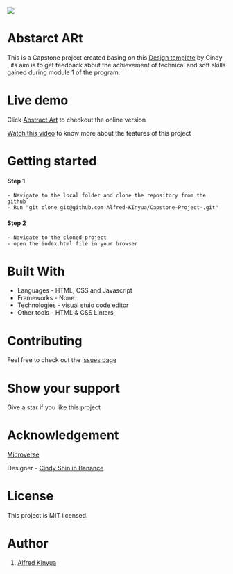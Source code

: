 ![](https://img.shields.io/badge/Microverse-blueviolet)
# Abstarct ARt 
This is a Capstone project created basing on this [Design template](https://www.behance.net/gallery/29845175/CC-Global-Summit-2015) by Cindy , its aim is to get feedback about the achievement of technical and soft skills gained during module 1 of the program.

# Live demo
Click [Abstract Art](https://alfred-kinyua.github.io/Capstone-Project-/) to checkout the online version

[Watch this video](https://www.loom.com/share/e328da75d9d34243b5be9714553eb407) to know more about the features of this project

# Getting started
#### Step 1
    - Navigate to the local folder and clone the repository from the github 
    - Run "git clone git@github.com:Alfred-KInyua/Capstone-Project-.git"
#### Step 2
    - Navigate to the cloned project
    - open the index.html file in your browser

# Built With
- Languages - HTML, CSS and Javascript
- Frameworks - None
- Technologies - visual stuio code editor 
- Other tools - HTML & CSS Linters

# Contributing
Feel free to check out the [issues page](https://github.com/Alfred-KInyua/Capstone-Project-/issues)

# Show your support
Give a star if you like this project

# Acknowledgement
 [Microverse](https://www.microverse.org/?grsf=i6yi2m)
 
 Designer - [Cindy Shin in Banance](https://www.behance.net/adagio07)
 
# License
This project is MIT licensed.

# Author
1. [Alfred Kinyua](https://github.com/Alfred-KInyua)
